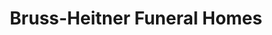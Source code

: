 ---
title: "Bruss-Heitner Funeral Homes"
url: /wells/bruss-heitner-funeral-homes/
shop: funeral directors
---